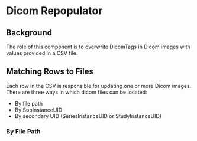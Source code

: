 ﻿# Dicom Repopulator

## Background

The role of this component is to overwrite DicomTags in Dicom images with values provided in a CSV file.

## Matching Rows to Files

Each row in the CSV is responsible for updating one or more Dicom images.  There are three ways in which dicom files can be located:

 - By file path
 - By SopInstanceUID
 - By secondary UID (SeriesInstanceUID or StudyInstanceUID)

### By File Path

